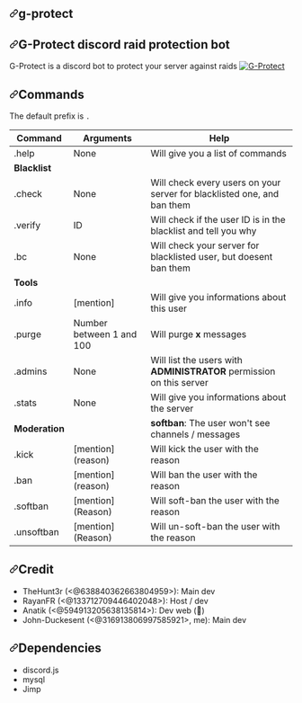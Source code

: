 <article class="markdown-body entry-content container-lg" itemprop="text"><h1><a id="user-content-g-protect" class="anchor" aria-hidden="true" href="#g-protect"><svg class="octicon octicon-link" viewBox="0 0 16 16" version="1.1" width="16" height="16" aria-hidden="true"><path fill-rule="evenodd" d="M7.775 3.275a.75.75 0 001.06 1.06l1.25-1.25a2 2 0 112.83 2.83l-2.5 2.5a2 2 0 01-2.83 0 .75.75 0 00-1.06 1.06 3.5 3.5 0 004.95 0l2.5-2.5a3.5 3.5 0 00-4.95-4.95l-1.25 1.25zm-4.69 9.64a2 2 0 010-2.83l2.5-2.5a2 2 0 012.83 0 .75.75 0 001.06-1.06 3.5 3.5 0 00-4.95 0l-2.5 2.5a3.5 3.5 0 004.95 4.95l1.25-1.25a.75.75 0 00-1.06-1.06l-1.25 1.25a2 2 0 01-2.83 0z"></path></svg></a>g-protect</h1>
<h2><a id="user-content-g-protect-discord-raid-protection-bot" class="anchor" aria-hidden="true" href="#g-protect-discord-raid-protection-bot"><svg class="octicon octicon-link" viewBox="0 0 16 16" version="1.1" width="16" height="16" aria-hidden="true"><path fill-rule="evenodd" d="M7.775 3.275a.75.75 0 001.06 1.06l1.25-1.25a2 2 0 112.83 2.83l-2.5 2.5a2 2 0 01-2.83 0 .75.75 0 00-1.06 1.06 3.5 3.5 0 004.95 0l2.5-2.5a3.5 3.5 0 00-4.95-4.95l-1.25 1.25zm-4.69 9.64a2 2 0 010-2.83l2.5-2.5a2 2 0 012.83 0 .75.75 0 001.06-1.06 3.5 3.5 0 00-4.95 0l-2.5 2.5a3.5 3.5 0 004.95 4.95l1.25-1.25a.75.75 0 00-1.06-1.06l-1.25 1.25a2 2 0 01-2.83 0z"></path></svg></a>G-Protect discord raid protection bot</h2>
<p>G-Protect is a discord bot to protect your server against raids
<a target="_blank" rel="noopener noreferrer" href="/Wownicehat/g-protect/blob/master/g-protect.png"><img src="/Wownicehat/g-protect/raw/master/g-protect.png" alt="G-Protect" style="max-width:100%;"></a></p>
<h2><a id="user-content-commands" class="anchor" aria-hidden="true" href="#commands"><svg class="octicon octicon-link" viewBox="0 0 16 16" version="1.1" width="16" height="16" aria-hidden="true"><path fill-rule="evenodd" d="M7.775 3.275a.75.75 0 001.06 1.06l1.25-1.25a2 2 0 112.83 2.83l-2.5 2.5a2 2 0 01-2.83 0 .75.75 0 00-1.06 1.06 3.5 3.5 0 004.95 0l2.5-2.5a3.5 3.5 0 00-4.95-4.95l-1.25 1.25zm-4.69 9.64a2 2 0 010-2.83l2.5-2.5a2 2 0 012.83 0 .75.75 0 001.06-1.06 3.5 3.5 0 00-4.95 0l-2.5 2.5a3.5 3.5 0 004.95 4.95l1.25-1.25a.75.75 0 00-1.06-1.06l-1.25 1.25a2 2 0 01-2.83 0z"></path></svg></a>Commands</h2>
<p>The default prefix is <code>.</code></p>
<table>
<thead>
<tr>
<th>Command</th>
<th>Arguments</th>
<th>Help</th>
</tr>
</thead>
<tbody>
<tr>
<td>.help</td>
<td>None</td>
<td>Will give you a list of commands</td>
</tr>
<tr>
<td><strong>Blacklist</strong></td>
<td></td>
<td></td>
</tr>
<tr>
<td>.check</td>
<td>None</td>
<td>Will check every users on your server for blacklisted one, and ban them</td>
</tr>
<tr>
<td>.verify</td>
<td>ID</td>
<td>Will check if the user ID is in the blacklist and tell you why</td>
</tr>
<tr>
<td>.bc</td>
<td>None</td>
<td>Will check your server for blacklisted user, but doesent ban them</td>
</tr>
<tr>
<td><strong>Tools</strong></td>
<td></td>
<td></td>
</tr>
<tr>
<td>.info</td>
<td>[mention]</td>
<td>Will give you informations about this user</td>
</tr>
<tr>
<td>.purge</td>
<td>Number between 1 and 100</td>
<td>Will purge <strong>x</strong> messages</td>
</tr>
<tr>
<td>.admins</td>
<td>None</td>
<td>Will list the users with <strong>ADMINISTRATOR</strong> permission on this server</td>
</tr>
<tr>
<td>.stats</td>
<td>None</td>
<td>Will give you informations about the server</td>
</tr>
<tr>
<td><strong>Moderation</strong></td>
<td></td>
<td><strong>softban</strong>: The user won't see channels / messages</td>
</tr>
<tr>
<td>.kick</td>
<td>[mention] (reason)</td>
<td>Will kick the user with the reason</td>
</tr>
<tr>
<td>.ban</td>
<td>[mention] (reason)</td>
<td>Will ban the user with the reason</td>
</tr>
<tr>
<td>.softban</td>
<td>[mention] (Reason)</td>
<td>Will soft-ban the user with the reason</td>
</tr>
<tr>
<td>.unsoftban</td>
<td>[mention] (Reason)</td>
<td>Will un-soft-ban the user with the reason</td>
</tr>
</tbody>
</table>
<h2><a id="user-content-credit" class="anchor" aria-hidden="true" href="#credit"><svg class="octicon octicon-link" viewBox="0 0 16 16" version="1.1" width="16" height="16" aria-hidden="true"><path fill-rule="evenodd" d="M7.775 3.275a.75.75 0 001.06 1.06l1.25-1.25a2 2 0 112.83 2.83l-2.5 2.5a2 2 0 01-2.83 0 .75.75 0 00-1.06 1.06 3.5 3.5 0 004.95 0l2.5-2.5a3.5 3.5 0 00-4.95-4.95l-1.25 1.25zm-4.69 9.64a2 2 0 010-2.83l2.5-2.5a2 2 0 012.83 0 .75.75 0 001.06-1.06 3.5 3.5 0 00-4.95 0l-2.5 2.5a3.5 3.5 0 004.95 4.95l1.25-1.25a.75.75 0 00-1.06-1.06l-1.25 1.25a2 2 0 01-2.83 0z"></path></svg></a>Credit</h2>
<ul>
<li>TheHunt3r (&lt;@638840362663804959&gt;): Main dev</li>
<li>RayanFR (&lt;@133712709446402048&gt;): Host / dev</li>
<li>Anatik (&lt;@594913205638135814&gt;): Dev web (<g-emoji class="g-emoji" alias="nauseated_face" fallback-src="https://github.githubassets.com/images/icons/emoji/unicode/1f922.png">🤢</g-emoji>)</li>
<li>John-Duckesent (&lt;@316913806997585921&gt;, me): Main dev</li>
</ul>
<h2><a id="user-content-dependencies" class="anchor" aria-hidden="true" href="#dependencies"><svg class="octicon octicon-link" viewBox="0 0 16 16" version="1.1" width="16" height="16" aria-hidden="true"><path fill-rule="evenodd" d="M7.775 3.275a.75.75 0 001.06 1.06l1.25-1.25a2 2 0 112.83 2.83l-2.5 2.5a2 2 0 01-2.83 0 .75.75 0 00-1.06 1.06 3.5 3.5 0 004.95 0l2.5-2.5a3.5 3.5 0 00-4.95-4.95l-1.25 1.25zm-4.69 9.64a2 2 0 010-2.83l2.5-2.5a2 2 0 012.83 0 .75.75 0 001.06-1.06 3.5 3.5 0 00-4.95 0l-2.5 2.5a3.5 3.5 0 004.95 4.95l1.25-1.25a.75.75 0 00-1.06-1.06l-1.25 1.25a2 2 0 01-2.83 0z"></path></svg></a>Dependencies</h2>
<ul>
<li>discord.js</li>
<li>mysql</li>
<li>Jimp</li>
</ul>
</article>
